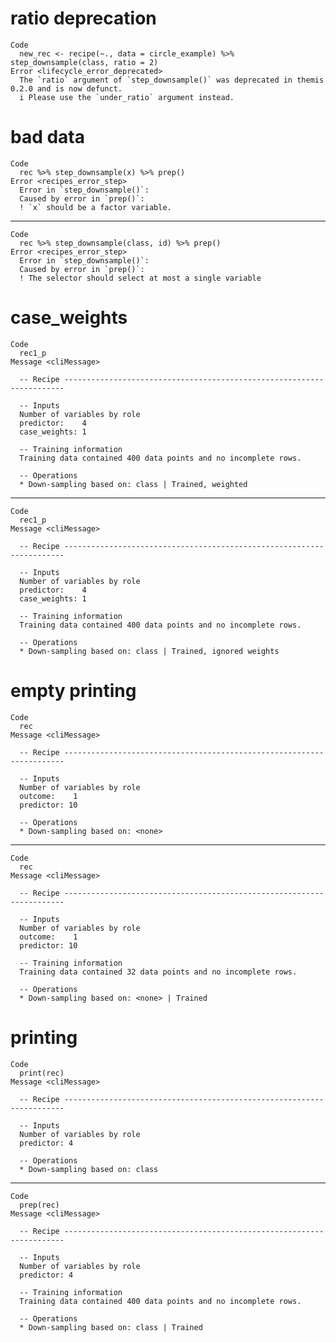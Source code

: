 # ratio deprecation

    Code
      new_rec <- recipe(~., data = circle_example) %>% step_downsample(class, ratio = 2)
    Error <lifecycle_error_deprecated>
      The `ratio` argument of `step_downsample()` was deprecated in themis 0.2.0 and is now defunct.
      i Please use the `under_ratio` argument instead.

# bad data

    Code
      rec %>% step_downsample(x) %>% prep()
    Error <recipes_error_step>
      Error in `step_downsample()`:
      Caused by error in `prep()`:
      ! `x` should be a factor variable.

---

    Code
      rec %>% step_downsample(class, id) %>% prep()
    Error <recipes_error_step>
      Error in `step_downsample()`:
      Caused by error in `prep()`:
      ! The selector should select at most a single variable

# case_weights

    Code
      rec1_p
    Message <cliMessage>
      
      -- Recipe ----------------------------------------------------------------------
      
      -- Inputs 
      Number of variables by role
      predictor:    4
      case_weights: 1
      
      -- Training information 
      Training data contained 400 data points and no incomplete rows.
      
      -- Operations 
      * Down-sampling based on: class | Trained, weighted

---

    Code
      rec1_p
    Message <cliMessage>
      
      -- Recipe ----------------------------------------------------------------------
      
      -- Inputs 
      Number of variables by role
      predictor:    4
      case_weights: 1
      
      -- Training information 
      Training data contained 400 data points and no incomplete rows.
      
      -- Operations 
      * Down-sampling based on: class | Trained, ignored weights

# empty printing

    Code
      rec
    Message <cliMessage>
      
      -- Recipe ----------------------------------------------------------------------
      
      -- Inputs 
      Number of variables by role
      outcome:    1
      predictor: 10
      
      -- Operations 
      * Down-sampling based on: <none>

---

    Code
      rec
    Message <cliMessage>
      
      -- Recipe ----------------------------------------------------------------------
      
      -- Inputs 
      Number of variables by role
      outcome:    1
      predictor: 10
      
      -- Training information 
      Training data contained 32 data points and no incomplete rows.
      
      -- Operations 
      * Down-sampling based on: <none> | Trained

# printing

    Code
      print(rec)
    Message <cliMessage>
      
      -- Recipe ----------------------------------------------------------------------
      
      -- Inputs 
      Number of variables by role
      predictor: 4
      
      -- Operations 
      * Down-sampling based on: class

---

    Code
      prep(rec)
    Message <cliMessage>
      
      -- Recipe ----------------------------------------------------------------------
      
      -- Inputs 
      Number of variables by role
      predictor: 4
      
      -- Training information 
      Training data contained 400 data points and no incomplete rows.
      
      -- Operations 
      * Down-sampling based on: class | Trained

